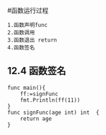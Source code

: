 #函数运行过程
```
1.函数声明func
2.函数调用
3.函数退出 return
4.函数签名
```
## 12.4 函数签名 
```$xslt
func main(){
    ff:=signFunc
    fmt.Println(ff(11))
}
func signFunc(age int) int  {
	return age
}
```

